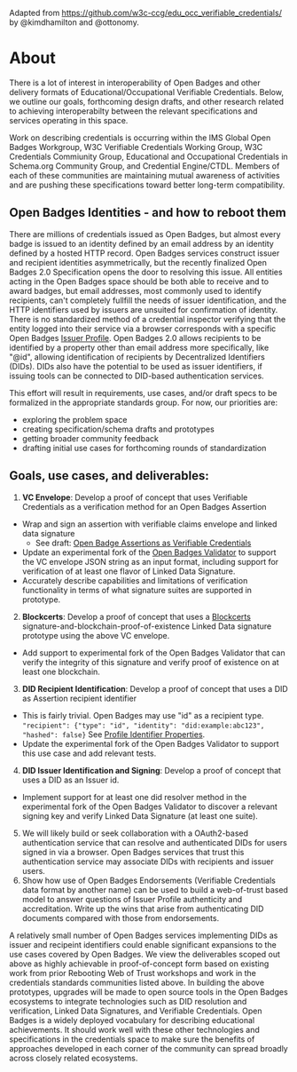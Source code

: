 Adapted from https://github.com/w3c-ccg/edu_occ_verifiable_credentials/ by @kimdhamilton and @ottonomy.

# About
There is a lot of interest in interoperability of Open Badges and other delivery formats of Educational/Occupational Verifiable Credentials. Below, we outline our goals, forthcoming design drafts, and other research related to achieving interoperabilty between the relevant specifications and services operating in this space.

Work on describing credentials is occurring within the IMS Global Open Badges Workgroup, W3C Verifiable Credentials Working Group, W3C Credentials Commiunity Group, Educational and Occupational Credentials in Schema.org Community Group, and Credential Engine/CTDL. Members of each of these communities are maintaining mutual awareness of activities and are pushing these specifications toward better long-term compatibility.

## Open Badges Identities - and how to reboot them
There are millions of credentials issued as Open Badges, but almost every badge is issued to an identity defined by an email address by an identity defined by a hosted HTTP record. Open Badges services construct issuer and recipient identities asymmetrically, but the recently finalized Open Badges 2.0 Specification opens the door to resolving this issue. All entities acting in the Open Badges space should be both able to receive and to award badges, but email addresses, most commonly used to identify recipients, can't completely fullfill the needs of issuer identification, and the HTTP identifiers used by issuers are unsuited for confirmation of identity. There is no standardized method of a credential inspector verifying that the entity logged into their service via a browser corresponds with a specific Open Badges [Issuer Profile](https://openbadgespec.org/#Profile). Open Badges 2.0 allows recipients to be identified by a property other than email address more specifically, like "@id", allowing identification of recipients by Decentralized Identifiers (DIDs). DIDs also have the potential to be used as issuer identifiers, if issuing tools can be connected to DID-based authentication services. 

This effort will result in requirements, use cases, and/or draft specs to be formalized in the appropriate standards group. For now, our priorities are:
- exploring the problem space
- creating specification/schema drafts and prototypes
- getting broader community feedback
- drafting initial use cases for forthcoming rounds of standardization

## Goals, use cases, and deliverables:
1. **VC Envelope**: Develop a proof of concept that uses Verifiable Credentials as a verification method for an Open Badges Assertion
  - Wrap and sign an assertion with verifiable claims envelope and linked data signature
    - See draft: [Open Badge Assertions as Verifiable Credentials](open_badge_assertions_as_verifiable_credentials.md)
  - Update an experimental fork of the [Open Badges Validator](https://github.com/IMSGlobal/openbadges-validator-core) to support the VC envelope JSON string as an input format, including support for verification of at least one flavor of Linked Data Signature.
  - Accurately describe capabilities and limitations of verification functionality in terms of what signature suites are supported in prototype.
2. **Blockcerts**: Develop a proof of concept that uses a [Blockcerts](https://www.blockcerts.org/) signature-and-blockchain-proof-of-existence Linked Data signature prototype using the above VC envelope. 
  - Add support to experimental fork of the Open Badges Validator that can verify the integrity of this signature and verify proof of existence on at least one blockchain.
3. **DID Recipient Identification**: Develop a proof of concept that uses a DID as Assertion recipient identifier
  - This is fairly trivial. Open Badges may use "id" as a recipient type. `"recipient": {"type": "id", "identity": "did:example:abc123", "hashed": false}` See [Profile Identifier Properties](https://www.imsglobal.org/sites/default/files/Badges/OBv2p0/index.html#ProfileIdentifierProperties).
  - Update the experimental fork of the Open Badges Validator to support this use case and add relevant tests. 
4. **DID Issuer Identification and Signing**: Develop a proof of concept that uses a DID as an Issuer id.
  - Implement support for at least one did resolver method in the experimental fork of the Open Badges Validator to discover a relevant signing key and verify Linked Data Signature (at least one suite). 
5. We will likely build or seek collaboration with a OAuth2-based authentication service that can resolve and authenticated DIDs for users signed in via a browser. Open Badges services that trust this authentication service may associate DIDs with recipients and issuer users. 
6. Show how use of Open Badges Endorsements (Verifiable Credentials data format by another name) can be used to build a web-of-trust based model to answer questions of Issuer Profile authenticity and accreditation. Write up the wins that arise from authenticating DID documents compared with those from endorsements.

A relatively small number of Open Badges services implementing DIDs as issuer and recipeint identifiers could enable significant expansions to the use cases covered by Open Badges. We view the deliverables scoped out above as highly achievable in proof-of-concept form based on existing work from prior Rebooting Web of Trust workshops and work in the credentials standards communities listed above. In building the above prototypes, upgrades will be made to open source tools in the Open Badges ecosystems to integrate technologies such as DID resolution and verification, Linked Data Signatures, and Verifiable Credentials. Open Badges is a widely deployed vocabulary for describing educational achievements. It should work well with these other technologies and specifications in the credentials space to make sure the benefits of approaches developed in each corner of the community can spread broadly across closely related ecosystems.
